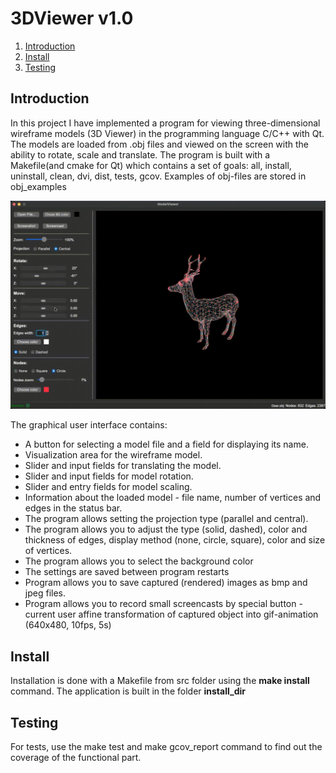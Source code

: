 # 3DViewer v1.0

1. [Introduction](#introduction)
2. [Install](#install)
3. [Testing](#testing)



## Introduction

In this project I have implemented a program for viewing three-dimensional wireframe models (3D Viewer) in the programming language C/C++ with Qt. The models are loaded from .obj files and viewed on the screen with the ability to rotate, scale and translate.
The program is built with a Makefile(and cmake for Qt) which contains a set of goals: all, install, uninstall, clean, dvi, dist, tests, gcov.
Examples of obj-files are stored in obj_examples

![3DViewer](materials/deer-gif.gif)

The graphical user interface contains:

- A button for selecting a model file and a field for displaying its name.
- Visualization area for the wireframe model.
- Slider and input fields for translating the model.
- Slider and input fields for model rotation.
- Slider and entry fields for model scaling.
- Information about the loaded model - file name, number of vertices and edges in the status bar.
- The program allows setting the projection type (parallel and central).
- The program allows you to adjust the type (solid, dashed), color and thickness of edges, display method (none, circle, square), color and size of vertices.
- The program allows you to select the background color
- The settings are saved between program restarts
- Program allows you to save captured (rendered) images as bmp and jpeg files.
- Program allows you to record small screencasts by special button - current user affine transformation of captured object into gif-animation (640x480, 10fps, 5s)

## Install

Installation is done with a Makefile from src folder using the **make install** command. The application is built in the folder __install_dir__

## Testing

For tests, use the make test and make gcov_report command to find out the coverage of the functional part.
